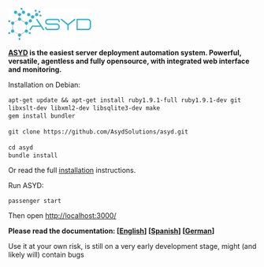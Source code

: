 ![ASYD Logo](https://raw.githubusercontent.com/AsydSolutions/ASYD/master/static/lib/img/asyd-logo.png)

**[ASYD](http://www.asyd.eu/) is the easiest server deployment automation system.
Powerful, versatile, agentless and fully opensource, with integrated web interface and monitoring.**


Installation on Debian:

	apt-get update && apt-get install ruby1.9.1-full ruby1.9.1-dev git libxslt-dev libxml2-dev libsqlite3-dev make
	gem install bundler

	git clone https://github.com/AsydSolutions/asyd.git

	cd asyd
	bundle install

Or read the full [installation](https://github.com/AsydSolutions/asyd/blob/master/views/doc/en/installing.md) instructions.

Run ASYD:

	passenger start

Then open [http://localhost:3000/](http://localhost:3000/)


**Please read the documentation: [[English](https://github.com/AsydSolutions/asyd/blob/master/views/doc/en/README.md)] [[Spanish](https://github.com/AsydSolutions/asyd/blob/master/views/doc/es/README.md)] [[German](https://github.com/AsydSolutions/asyd/blob/master/views/doc/de/README.md)]**

Use it at your own risk, is still on a very early development stage, might (and likely will) contain bugs
